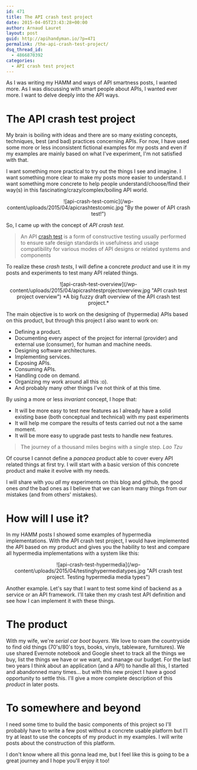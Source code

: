 ```yaml
---
id: 471
title: The API crash test project
date: 2015-04-05T23:43:28+00:00
author: Arnaud Lauret
layout: post
guid: http://apihandyman.io/?p=471
permalink: /the-api-crash-test-project/
dsq_thread_id:
  - 4866870392
categories:
  - API crash test project
---
```

As I was writing my HAMM and ways of API smartness posts, I wanted more.
As I was discussing with smart people about APIs, I wanted ever more.
I want to delve deeply into the API ways.

# The API crash test project
My brain is boiling with ideas and there are so many existing concepts, techniques, best (and bad) practices concerning APIs.
For now, I have used some more or less inconsistent fictional examples for my posts and even if my examples are mainly based on what I've experiment, I'm not satisfied with that.

I want something more practical to try out the things I see and imagine.
I want something more clear to make my posts more easier to understand.
I want something more concrete to help people understand/choose/find their way(s) in this fascinating/crazy/complex/boiling API world.

<center>![api-crash-test-comic](/wp-content/uploads/2015/04/apicrashtestcomic.jpg "By the power of API crash test!")
</center>

So, I came up with the concept of *API crash test*.

> An API [crash test](http://en.wikipedia.org/wiki/Crash_test) is a form of constructive testing usually performed to ensure safe design standards in usefulness and usage compatibility for various modes of API designs or related systems and components

To realize these *crash tests*, I will define a concrete *product* and use it in my posts and experiments to test many API related things.

<center>![api-crash-test-overview](/wp-content/uploads/2015/04/apicrashtestprojectoverview.jpg "API crash test project overview")
*A big fuzzy draft overview of the API crash test project.*
</center>

The main objective is to work on the designing of (hypermedia) APIs based on this product, but through this project I also want to work on:

- Defining a product.
- Documenting every aspect of the project for internal (provider) and external use (consumer), for human and machine needs.
- Designing software architectures.
- Implementing services.
- Exposing APIs.
- Consuming APIs.
- Handling code on demand.
- Organizing my work around all this :o).
- And probably many other things I've not think of at this time.

By using a more or less *invariant* concept, I hope that:

- It will be more easy to test new features as I already have a solid existing base (both conceptual and technical) with my past experiments
- It will help me compare the results of tests carried out not a the same moment.
- It will be more easy to upgrade past tests to handle new features.

> The journey of a thousand miles begins with a single step.
> *Lao Tzu*

Of course I cannot define a *panacea* product able to cover every API related things at first try.
I will start with a basic version of this concrete product and make it evolve with my needs.

I will share with you *all* my experiments on this blog and github, the good ones *and* the bad ones as I believe that we can learn many things from our mistakes (and from others' mistakes). 

# How will I use it?
In my HAMM posts I showed some examples of hypermedia implementations.
With the API crash test project, I would have implemented the API based on my product and gives you the hability to test and compare all hypermedia implementations with a system like this: 

<center>![api-crash-test-hypermedia](/wp-content/uploads/2015/04/testinghypermediatypes.jpg
 "API crash test project. Testing hypermedia media types")
</center>

Another example. Let's say that I want to test some kind of backend as a service or an API framework. I'll take then my crash test API definition and see how I can implement it with these things.

# The product
With my wife, we're *serial car boot buyers*. We love to roam the countryside to find old things (70's/80's toys, books, vinyls, tableware, furnitures).
We use shared Evernote notebook and Google sheet to track all the things we buy, list the things we have or we want, and manage our budget. 
For the last two years I think about an application (and a API) to handle all this, I started and abandonned many times... but with this new project I have a good opportunity to settle this.
I'll give a more complete description of this *product* in later posts.

# To somewhere and beyond
I need some time to build the basic components of this project so I'll probably have to write a few post without a concrete usable platform but I'l try at least to use the concepts of my product in my examples. I will write posts about the construction of this platform.

I don't know where all this gonna lead me, but I feel like this is going to be a great journey and I hope you'll enjoy it too!